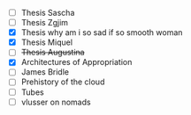 - [ ] Thesis Sascha
- [ ] Thesis Zgjim
- [x] Thesis why am i so sad if so smooth woman
- [x] Thesis Miquel
- [ ] ~~Thesis Augustina~~
- [x] Architectures of Appropriation
- [ ] James Bridle
- [ ] Prehistory of the cloud
- [ ] Tubes
- [ ] vlusser on nomads
